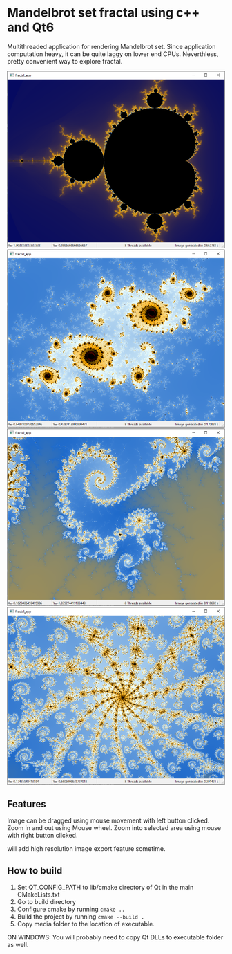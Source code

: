 # Mandelbrot set fractal using c++ and Qt6
Multithreaded application for rendering Mandelbrot set. Since application computation heavy,
it can be quite laggy on lower end CPUs. Neverthless, pretty convenient way to explore fractal.

![Screenshot 0](https://github.com/vkhc/fractal-app/blob/master/screenshots/scrX.png)
![Screenshot 1](https://github.com/vkhc/fractal-app/blob/master/screenshots/scr1.png)
![Screenshot 2](https://github.com/vkhc/fractal-app/blob/master/screenshots/scr2.png)
![Screenshot 3](https://github.com/vkhc/fractal-app/blob/master/screenshots/scr3.png)



## Features
Image can be dragged using mouse movement with left button clicked.
Zoom in and out using Mouse wheel.
Zoom into selected area using mouse with right button clicked.

will add high resolution image export feature sometime.

## How to build
1. Set QT_CONFIG_PATH to lib/cmake directory of Qt in the main CMakeLists.txt
2. Go to build directory
3. Configure cmake by running `cmake ..`
4. Build the project by running `cmake --build .`
5. Copy media folder to the location of executable.

ON WINDOWS: You will probably need to copy Qt DLLs to executable folder as well.
